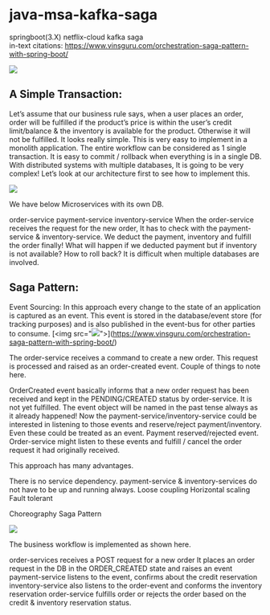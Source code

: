 # java-msa-kafka-saga
springboot(3.X) netflix-cloud kafka saga  
in-text citations: https://www.vinsguru.com/orchestration-saga-pattern-with-spring-boot/

[<img src="[https://www.vinsguru.com/wp-content/uploads/2022/01/Add-a-little-bit-of-body-text.png">](https://www.vinsguru.com/orchestration-saga-pattern-with-spring-boot/)

## A Simple Transaction:
Let’s assume that our business rule says, when a user places an order, order will be fulfilled if the product’s price is within the user’s credit limit/balance & the inventory is available for the product. Otherwise it will not be fulfilled. It looks really simple. This is very easy to implement in a monolith application. The entire workflow can be considered as 1 single transaction. It is easy to commit / rollback when everything is in a single DB. With distributed systems with multiple databases, It is going to be very complex! Let’s look at our architecture first to see how to implement this.

[<img src="https://www.vinsguru.com/wp-content/uploads/2020/08/Screenshot-from-2020-08-11-16-33-05.png">](https://www.vinsguru.com/orchestration-saga-pattern-with-spring-boot/)

We have below Microservices with its own DB.

order-service
payment-service
inventory-service
When the order-service receives the request for the new order, It has to check with the payment-service & inventory-service. We deduct the payment, inventory and fulfill the order finally! What will happen if we deducted payment but if inventory is not available? How to roll back? It is difficult when multiple databases are involved.

## Saga Pattern:
Event Sourcing:
In this approach every change to the state of an application is captured as an event. This event is stored in the database/event store (for tracking purposes) and is also published in the event-bus for other parties to consume.
[<img src="[<img src="https://www.vinsguru.com/wp-content/uploads/2022/01/Add-a-little-bit-of-body-text.png">](https://www.vinsguru.com/orchestration-saga-pattern-with-spring-boot/)">](https://www.vinsguru.com/orchestration-saga-pattern-with-spring-boot/)

The order-service receives a command to create a new order. This request is processed and raised as an order-created event. Couple of things to note here.

OrderCreated event basically informs that a new order request has been received and kept in the PENDING/CREATED status by order-service. It is not yet fulfilled.
The event object will be named in the past tense always as it already happened!
Now the payment-service/inventory-service could be interested in listening to those events and reserve/reject payment/inventory. Even these could be treated as an event. Payment reserved/rejected event. Order-service might listen to these events and fulfill / cancel the order request it had originally received.

This approach has many advantages.

There is no service dependency. payment-service & inventory-services do not have to be up and running always.
Loose coupling
Horizontal scaling
Fault tolerant

Choreography Saga Pattern

[<img src="https://www.vinsguru.com/wp-content/uploads/2020/12/Screenshot-from-2021-01-28-13-09-26-1024x500.png">](https://www.vinsguru.com/orchestration-saga-pattern-with-spring-boot/)

The business workflow is implemented as shown here.

order-services receives a POST request for a new order
It places an order request in the DB in the ORDER_CREATED state and raises an event
payment-service listens to the event, confirms about the credit reservation
inventory-service also listens to the order-event and conforms the inventory reservation
order-service fulfills order or rejects the order based on the credit & inventory reservation status.
